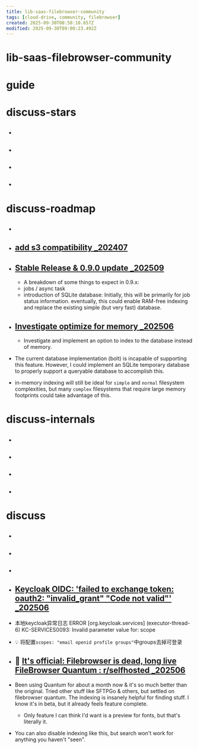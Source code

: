 ```yaml
---
title: lib-saas-filebrowser-community
tags: [cloud-drive, community, filebrowser]
created: 2025-09-30T08:58:10.657Z
modified: 2025-09-30T09:00:23.492Z
---
```


# lib-saas-filebrowser-community

# guide

# discuss-stars
- ## 

- ## 

- ## 

- ## 
# discuss-roadmap
- ## 

- ## [add s3 compatibility _202407](https://github.com/gtsteffaniak/filebrowser/issues/140)

- ## [Stable Release & 0.9.0 update _202509](https://github.com/gtsteffaniak/filebrowser/discussions/1293)
  - A breakdown of some things to expect in 0.9.x:
  - jobs / async task
  - introduction of SQLite database: Initially, this will be primarily for job status information. eventually, this could enable RAM-free indexing and replace the existing simple (but very fast) database.

- ## [Investigate optimize for memory _202506](https://github.com/gtsteffaniak/filebrowser/issues/807)
  - Investigate and implement an option to index to the database instead of memory.

- The current database implementation (bolt) is incapable of supporting this feature. However, I could implement an SQLite temporary database to properly support a queryable database to accomplish this.

- in-memory indexing will still be ideal for `simple` and `normal` filesystem complexities, but many `complex` filesystems that require large memory footprints could take advantage of this.
# discuss-internals
- ## 

- ## 

- ## 

- ## 
# discuss
- ## 

- ## 

- ## 

- ## [Keycloak OIDC: 'failed to exchange token: oauth2: "invalid_grant" "Code not valid"' _202506](https://github.com/gtsteffaniak/filebrowser/issues/737)
- 本地keycloak异常日志 ERROR [org.keycloak.services] (executor-thread-6) KC-SERVICES0093: Invalid parameter value for: scope

- 💡 将配置`scopes: "email openid profile groups"`中groups去掉可登录

- ## 🎯 [It's official: Filebrowser is dead, long live FileBrowser Quantum : r/selfhosted _202506](https://www.reddit.com/r/selfhosted/comments/1l92znc/its_official_filebrowser_is_dead_long_live/)
- Been using Quantum for about a month now & it's so much better than the original. Tried other stuff like SFTPGo & others, but settled on filebrowser quantum. The indexing is insanely helpful for finding stuff. I know it's in beta, but it already feels feature complete.
  - Only feature I can think I'd want is a preview for fonts, but that's literally it.

- You can also disable indexing like this, but search won't work for anything you haven't "seen".
